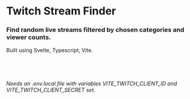 # Twitch Stream Finder
### Find random live streams filtered by chosen categories and viewer counts.
Built using Svelte, Typescript, Vite.

&nbsp;
&nbsp;
&nbsp;
---
*Needs an .env.local file with variables VITE_TWITCH_CLIENT_ID and VITE_TWITCH_CLIENT_SECRET set.*

